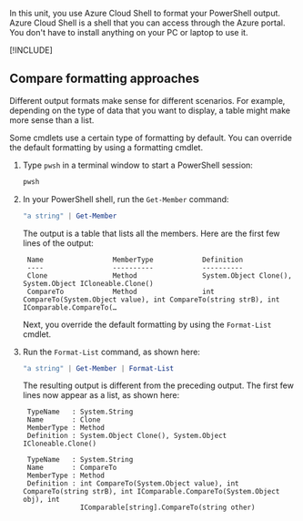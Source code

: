 In this unit, you use Azure Cloud Shell to format your PowerShell output. Azure Cloud Shell is a shell that you can access through the Azure portal. You don't have to install anything on your PC or laptop to use it.

[!INCLUDE[](../../../includes/azure-optional-exercise-subscription-note.md)]

## Compare formatting approaches

Different output formats make sense for different scenarios. For example, depending on the type of data that you want to display, a table might make more sense than a list.

Some cmdlets use a certain type of formatting by default. You can override the default formatting by using a formatting cmdlet.

1. Type `pwsh` in a terminal window to start a PowerShell session:

   ```bash
   pwsh
   ```

1. In your PowerShell shell, run the `Get-Member` command:

   ```powershell
   "a string" | Get-Member
   ```

   The output is a table that lists all the members. Here are the first few lines of the output:

   ```output
    Name                 MemberType            Definition
    ----                 ----------            ----------
    Clone                Method                System.Object Clone(), System.Object ICloneable.Clone()
    CompareTo            Method                int CompareTo(System.Object value), int CompareTo(string strB), int IComparable.CompareTo(…
   ```

   Next, you override the default formatting by using the `Format-List` cmdlet.

1. Run the `Format-List` command, as shown here:

   ```powershell
   "a string" | Get-Member | Format-List
   ```

   The resulting output is different from the preceding output. The first few lines now appear as a list, as shown here:

   ```output
    TypeName   : System.String
    Name       : Clone
    MemberType : Method
    Definition : System.Object Clone(), System.Object ICloneable.Clone()

    TypeName   : System.String
    Name       : CompareTo
    MemberType : Method
    Definition : int CompareTo(System.Object value), int CompareTo(string strB), int IComparable.CompareTo(System.Object obj), int 
                 IComparable[string].CompareTo(string other)
    ```
